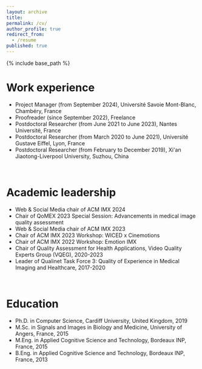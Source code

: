 ```yaml
---
layout: archive
title:
permalink: /cv/
author_profile: true
redirect_from:
  - /resume
published: true
---
```

{% include base_path %}


Work experience
======
* Project Manager (from September 2024), Université Savoie Mont-Blanc, Chambéry, France
* Proofreader (since September 2022), Freelance
* Postdoctoral Researcher (from June 2021 to June 2023), Nantes Université, France
* Postdoctoral Researcher (from March 2020 to June 2021), Université Gustave Eiffel, Lyon, France
* Postdoctoral Researcher (from February to December 2019), Xi'an Jiaotong-Liverpool University, Suzhou, China 
<br />

Academic leadership
======
* Web & Social Media chair of ACM IMX 2024
* Chair of QoMEX 2023 Special Session: Advancements in medical image quality assessment
* Web & Social Media chair of ACM IMX 2023
* Chair of ACM IMX 2023 Workshop: WICED x Cinemotions
* Chair of ACM IMX 2022 Workshop: Emotion IMX
* Chair of Quality Assessment for Health Applications, Video Quality Experts Group (VQEG), 2020-2023
* Leader of Qualinet Task Force 3: Quality of Experience in Medical Imaging and Healthcare, 2017-2020
<br />

Education
======
* Ph.D. in Computer Science, Cardiff University, United Kingdom, 2019
* M.Sc. in Signals and Images in Biology and Medicine, University of Angers, France, 2015
* M.Eng. in Applied Cognitive Science and Technology, Bordeaux INP, France, 2015
* B.Eng. in Applied Cognitive Science and Technology, Bordeaux INP, France, 2013

